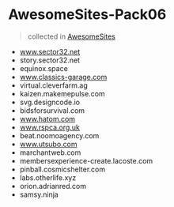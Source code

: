 # AwesomeSites-Pack06

> collected in [AwesomeSites](https://github.com/ezshine/AwesomeSites)

- www.sector32.net
- story.sector32.net
- equinox.space
- www.classics-garage.com
- virtual.cleverfarm.ag
- kaizen.makemepulse.com
- svg.designcode.io
- bidsforsurvival.com
- www.hatom.com
- www.rspca.org.uk
- beat.noomoagency.com
- www.utsubo.com
- marchantweb.com
- membersexperience-create.lacoste.com
- pinball.cosmicshelter.com
- labs.otherlife.xyz
- orion.adrianred.com
- samsy.ninja
